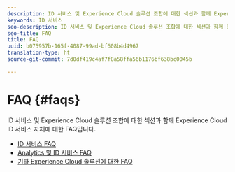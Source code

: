 ```yaml
---
description: ID 서비스 및 Experience Cloud 솔루션 조합에 대한 섹션과 함께 Experience Cloud ID 서비스 자체에 대한 FAQ입니다.
keywords: ID 서비스
seo-description: ID 서비스 및 Experience Cloud 솔루션 조합에 대한 섹션과 함께 Experience Cloud ID 서비스 자체에 대한 FAQ입니다.
seo-title: FAQ
title: FAQ
uuid: b075957b-165f-4087-99ad-bf608b4d4967
translation-type: ht
source-git-commit: 7d0df419c4af7f8a58ffa56b1176bf638bc0045b

---
```



# FAQ {#faqs}

ID 서비스 및 Experience Cloud 솔루션 조합에 대한 섹션과 함께 Experience Cloud ID 서비스 자체에 대한 FAQ입니다.

* [ID 서비스 FAQ](faq.md)
* [Analytics 및 ID 서비스 FAQ](analytics-faq.md)
* [기타 Experience Cloud 솔루션에 대한 FAQ](other-faq.md)
